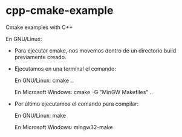 # cpp-cmake-example
Cmake examples with C++

En GNU/Linux:
- Para ejecutar cmake, nos movemos dentro de un directorio build previamente creado. 
- Ejecutamos en una terminal el comando: 
    
    En GNU/Linux: cmake ..
    
    En Microsoft Windows: cmake -G "MinGW Makefiles" ..
    
- Por último ejecutamos el comando para compilar: 
    
    En GNU/Linux: make

    En Microsoft Windows: mingw32-make